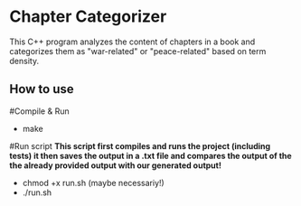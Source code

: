 # Chapter Categorizer

This C++ program analyzes the content of chapters in a book and categorizes them as "war-related" or "peace-related" based on term density.

## How to use

#Compile & Run
- make

#Run script
**This script first compiles and runs the project (including tests) it then saves the output in a .txt file and compares the output of the the already provided output with our generated output!**
- chmod +x run.sh (maybe necessariy!)
- ./run.sh



